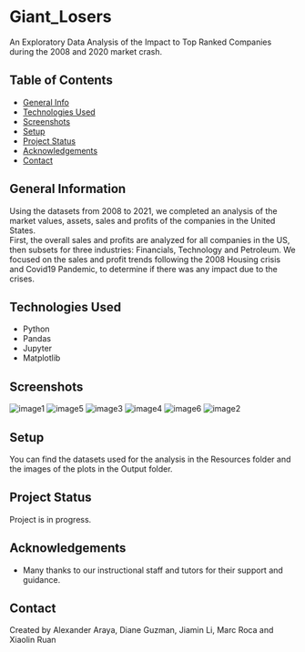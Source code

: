 # Giant_Losers
An Exploratory Data Analysis of the Impact to Top Ranked Companies during the 2008 and 2020 market crash. 

## Table of Contents
* [General Info](#general-information)
* [Technologies Used](#technologies-used)
* [Screenshots](#screenshots)
* [Setup](#setup)
* [Project Status](#project-status)
* [Acknowledgements](#acknowledgements)
* [Contact](#contact)


## General Information
Using the datasets from 2008 to 2021, we completed an analysis of the market values, assets, sales and profits of the companies in the United States.  
First, the overall sales and profits are analyzed for all companies in the US, then subsets for three industries: Financials, 
Technology and Petroleum.  We focused on the sales and profit trends following the 2008 Housing crisis and Covid19 Pandemic, to
determine if there was any impact due to the crises.


## Technologies Used
- Python
- Pandas
- Jupyter
- Matplotlib


## Screenshots
![image1](https://user-images.githubusercontent.com/117790100/215341236-d0a0d0ba-1689-4ec9-b239-cca6793ed6ea.png)
![image5](https://user-images.githubusercontent.com/117790100/215341284-7ff7d85a-eb7d-4c2c-b9cf-d4532a8bfb3d.png)
![image3](https://user-images.githubusercontent.com/117790100/215341323-291a9414-245e-4785-954d-1835e8c067b8.png)
![image4](https://user-images.githubusercontent.com/117790100/215341542-91f9e426-5b7e-4eb3-b3ab-a8c6a5c8221e.png)
![image6](https://user-images.githubusercontent.com/117790100/215341562-4e990994-9fcb-433b-ac7e-26e35372e77b.png)
![image2](https://user-images.githubusercontent.com/117790100/215341898-b58d4c29-b455-4233-b9a0-114175dfd94b.png)


## Setup
You can find the datasets used for the analysis in the Resources folder and the images of the plots in the Output folder.


## Project Status
Project is in progress.


## Acknowledgements
- Many thanks to our instructional staff and tutors for their support and guidance.


## Contact
Created by Alexander Araya, Diane Guzman, Jiamin Li, Marc Roca and Xiaolin Ruan


